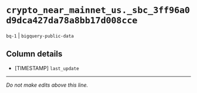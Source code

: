 # `crypto_near_mainnet_us._sbc_3ff96a0d9dca427da78a8bb17d008cce`
`bq-1` | `bigquery-public-data`

## Column details
* [TIMESTAMP] `last_update`

-------------------------------------------------------------------------------
*Do not make edits above this line.*
